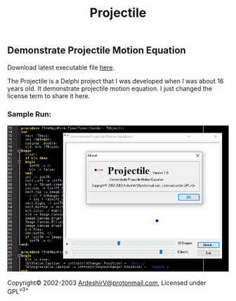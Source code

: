 <!DOCTYPE html>
<html>
    <header>
      <h1>Projectile</h1>
    </header>
    <main>
      <article>
        <section>
          <h2 style="">Demonstrate Projectile Motion Equation</h2>
          <p>Download latest executable file <a href="https://github.com/ArdeshirV/Projectile/releases/download/1.0/Projectile.exe" target="_blank">here</a>.</p>
          <p>The Projectile is a Delphi project that I was developed when I was about 16 years old. It demonstrate projectile motion equation. I just changed the license term to share it here.</p>
        </section>
        <section>
          <h3>Sample Run:</h3>
          <section>
            <img alt="Running Projectile.exe" src="https://raw.githubusercontent.com/ArdeshirV/Projectile/master/img/Projectile.png">
            <br/>
          </section
        </section>
      </article>
    </main>
    <footer>
      <p class="copyright">
        Copyright&copy; 2002-2003 <a href="mailto:ardeshirv@protonmail.com" alt="email">ArdeshirV@protonmail.com</a>, Licensed under GPL<sup>v3+</sup>
      <p/>
    </footer>
  </body>
</html>
